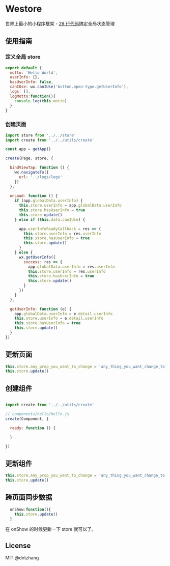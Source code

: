 # Westore

世界上最小的小程序框架 - [29 行代码](https://github.com/dntzhang/westore/blob/master/utils/create.js)搞定全局状态管理

## 使用指南

### 定义全局 store

```js
export default {
  motto: 'Hello World',
  userInfo: {},
  hasUserInfo: false,
  canIUse: wx.canIUse('button.open-type.getUserInfo'),
  logs: [],
  logMotto:function(){
    console.log(this.motto)
  }
}
```

### 创建页面

```js
import store from '../../store'
import create from '../../utils/create'

const app = getApp()

create(Page, store, {

  bindViewTap: function () {
    wx.navigateTo({
      url: '../logs/logs'
    })
  },
  
  onLoad: function () {
    if (app.globalData.userInfo) {
      this.store.userInfo = app.globalData.userInfo
      this.store.hasUserInfo = true
      this.store.update()
    } else if (this.data.canIUse) {

      app.userInfoReadyCallback = res => {
        this.store.userInfo = res.userInfo
        this.store.hasUserInfo = true
        this.store.update()
      }
    } else {
      wx.getUserInfo({
        success: res => {
          app.globalData.userInfo = res.userInfo
          this.store.userInfo = res.userInfo
          this.store.hasUserInfo = true
          this.store.update()
        }
      })
    }
  },

  getUserInfo: function (e) {
    app.globalData.userInfo = e.detail.userInfo
    this.store.userInfo = e.detail.userInfo
    this.store.hasUserInfo = true
    this.store.update()
  }
})
```
## 更新页面

```js
this.store.any_prop_you_want_to_change = 'any_thing_you_want_change_to'
this.store.update()
```

## 创建组件

```js

import create from '../../utils/create'

// components/hello/hello.js
create(Component, {

  ready: function () {

  }

})

```

## 更新组件

```js
this.store.any_prop_you_want_to_change = 'any_thing_you_want_change_to'
this.store.update()
```

## 跨页面同步数据

```js
  onShow:function(){
    this.store.update()
  }
```

在 onShow 的时候更新一下 store 就可以了。

## License
MIT @dntzhang
